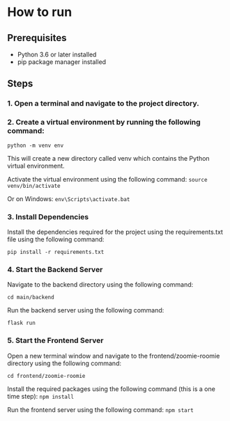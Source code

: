 
# How to run

## Prerequisites
* Python 3.6 or later installed
* pip package manager installed

## Steps
### 1. Open a terminal and navigate to the project directory.
### 2. Create a virtual environment by running the following command:

  `python -m venv env`

  This will create a new directory called venv which contains the Python virtual environment.

  Activate the virtual environment using the following command:
  `source venv/bin/activate`
  
  Or on Windows:
`env\Scripts\activate.bat`

### 3. Install Dependencies
Install the dependencies required for the project using the requirements.txt file using the following command:

`pip install -r requirements.txt`

### 4. Start the Backend Server
Navigate to the backend directory using the following command:

`cd main/backend`

Run the backend server using the following command:

`flask run`

### 5. Start the Frontend Server
Open a new terminal window and navigate to the frontend/zoomie-roomie directory using the following command:

`cd frontend/zoomie-roomie`

Install the required packages using the following command (this is a one time step):
`npm install`

Run the frontend server using the following command:
`npm start`


